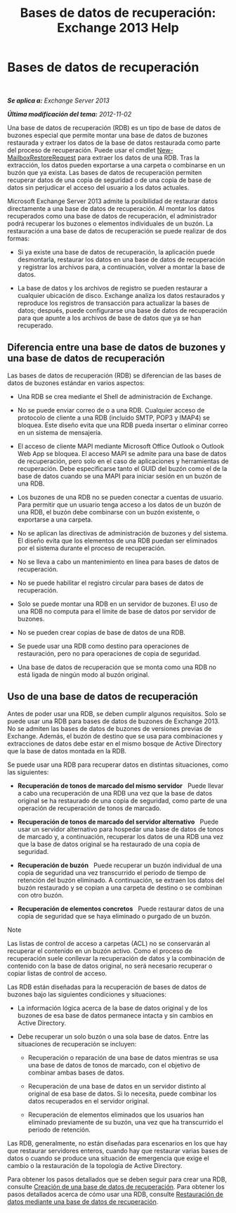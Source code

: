 ﻿---
title: 'Bases de datos de recuperación: Exchange 2013 Help'
TOCTitle: Bases de datos de recuperación
ms:assetid: f3c6fd0b-2e25-442e-a0fc-46f663130c3e
ms:mtpsurl: https://technet.microsoft.com/es-es/library/Dd876954(v=EXCHG.150)
ms:contentKeyID: 48268860
ms.date: 05/22/2018
mtps_version: v=EXCHG.150
ms.translationtype: MT
---

# Bases de datos de recuperación

 

_**Se aplica a:** Exchange Server 2013_

_**Última modificación del tema:** 2012-11-02_

Una base de datos de recuperación (RDB) es un tipo de base de datos de buzones especial que permite montar una base de datos de buzones restaurada y extraer los datos de la base de datos restaurada como parte del proceso de recuperación. Puede usar el cmdlet [New-MailboxRestoreRequest](https://technet.microsoft.com/es-es/library/ff829875\(v=exchg.150\)) para extraer los datos de una RDB. Tras la extracción, los datos pueden exportarse a una carpeta o combinarse en un buzón que ya exista. Las bases de datos de recuperación permiten recuperar datos de una copia de seguridad o de una copia de base de datos sin perjudicar el acceso del usuario a los datos actuales.

Microsoft Exchange Server 2013 admite la posibilidad de restaurar datos directamente a una base de datos de recuperación. Al montar los datos recuperados como una base de datos de recuperación, el administrador podrá recuperar los buzones o elementos individuales de un buzón. La restauración a una base de datos de recuperación se puede realizar de dos formas:

  - Si ya existe una base de datos de recuperación, la aplicación puede desmontarla, restaurar los datos en una base de datos de recuperación y registrar los archivos para, a continuación, volver a montar la base de datos.

  - La base de datos y los archivos de registro se pueden restaurar a cualquier ubicación de disco. Exchange analiza los datos restaurados y reproduce los registros de transacción para actualizar la bases de datos; después, puede configurarse una base de datos de recuperación para que apunte a los archivos de base de datos que ya se han recuperado.

## Diferencia entre una base de datos de buzones y una base de datos de recuperación

Las bases de datos de recuperación (RDB) se diferencian de las bases de datos de buzones estándar en varios aspectos:

  - Una RDB se crea mediante el Shell de administración de Exchange.

  - No se puede enviar correo de o a una RDB. Cualquier acceso de protocolo de cliente a una RDB (incluido SMTP, POP3 y IMAP4) se bloquea. Este diseño evita que una RDB pueda insertar o eliminar correo en un sistema de mensajería.

  - El acceso de cliente MAPI mediante Microsoft Office Outlook o Outlook Web App se bloquea. El acceso MAPI se admite para una base de datos de recuperación, pero solo en el caso de aplicaciones y herramientas de recuperación. Debe especificarse tanto el GUID del buzón como el de la base de datos cuando se una MAPI para iniciar sesión en un buzón de una RDB.

  - Los buzones de una RDB no se pueden conectar a cuentas de usuario. Para permitir que un usuario tenga acceso a los datos de un buzón de una RDB, el buzón debe combinarse con un buzón existente, o exportarse a una carpeta.

  - No se aplican las directivas de administración de buzones y del sistema. El diseño evita que los elementos de una RDB puedan ser eliminados por el sistema durante el proceso de recuperación.

  - No se lleva a cabo un mantenimiento en línea para bases de datos de recuperación.

  - No se puede habilitar el registro circular para bases de datos de recuperación.

  - Solo se puede montar una RDB en un servidor de buzones. El uso de una RDB no computa para el límite de base de datos por servidor de buzones.

  - No se pueden crear copias de base de datos de una RDB.

  - Se puede usar una RDB como destino para operaciones de restauración, pero no para operaciones de copia de seguridad.

  - Una base de datos de recuperación que se monta como una RDB no está ligada de ningún modo al buzón original.

## Uso de una base de datos de recuperación

Antes de poder usar una RDB, se deben cumplir algunos requisitos. Solo se puede usar una RDB para bases de datos de buzones de Exchange 2013. No se admiten las bases de datos de buzones de versiones previas de Exchange. Además, el buzón de destino que se usa para combinaciones y extracciones de datos debe estar en el mismo bosque de Active Directory que la base de datos montada en la RDB.

Se puede usar una RDB para recuperar datos en distintas situaciones, como las siguientes:

  - **Recuperación de tonos de marcado del mismo servidor**   Puede llevar a cabo una recuperación de una RDB una vez que la base de datos original se ha restaurado de una copia de seguridad, como parte de una operación de recuperación de tonos de marcado.

  - **Recuperación de tonos de marcado del servidor alternativo**   Puede usar un servidor alternativo para hospedar una base de datos de tonos de marcado y, a continuación, recuperar los datos de una RDB una vez que la base de datos original se ha restaurado de una copia de seguridad.

  - **Recuperación de buzón**   Puede recuperar un buzón individual de una copia de seguridad una vez transcurrido el periodo de tiempo de retención del buzón eliminado. A continuación, se extraen los datos del buzón restaurado y se copian a una carpeta de destino o se combinan con otro buzón.

  - **Recuperación de elementos concretos**   Puede restaurar datos de una copia de seguridad que se haya eliminado o purgado de un buzón.


> [!NOTE]
> Las listas de control de acceso a carpetas (ACL) no se conservarán al recuperar el contenido en un buzón activo. Como el proceso de recuperación suele conllevar la recuperación de datos y la combinación de contenido con la base de datos original, no será necesario recuperar o copiar listas de control de acceso.



Las RDB están diseñadas para la recuperación de bases de datos de buzones bajo las siguientes condiciones y situaciones:

  - La información lógica acerca de la base de datos original y de los buzones de esa base de datos permanece intacta y sin cambios en Active Directory.

  - Debe recuperar un solo buzón o una sola base de datos. Entre las situaciones de recuperación se incluyen:
    
      - Recuperación o reparación de una base de datos mientras se usa una base de datos de tonos de marcado, con el objetivo de combinar ambas bases de datos.
    
      - Recuperación de una base de datos en un servidor distinto al original de esa base de datos. Si lo necesita, puede combinar los datos recuperados en el servidor original.
    
      - Recuperación de elementos eliminados que los usuarios han eliminado previamente de su buzón, una vez que ha transcurrido el periodo de retención.

Las RDB, generalmente, no están diseñadas para escenarios en los que hay que restaurar servidores enteros, cuando hay que restaurar varias bases de datos o cuando se produce una situación de emergencia que exige el cambio o la restauración de la topología de Active Directory.

Para obtener los pasos detallados que se deben seguir para crear una RDB, consulte [Creación de una base de datos de recuperación](create-a-recovery-database-exchange-2013-help.md). Para obtener los pasos detallados acerca de cómo usar una RDB, consulte [Restauración de datos mediante una base de datos de recuperación](restore-data-using-a-recovery-database-exchange-2013-help.md).

